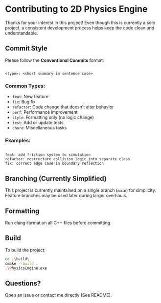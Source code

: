 # Contributing to 2D Physics Engine

Thanks for your interest in this project! Even though this is currently a solo project, a consistent development process helps keep the code clean and understandable.

## Commit Style

Please follow the **Conventional Commits** format:

```

<type>: <short summary in sentence case>

```

### Common Types:
- `feat`: New feature
- `fix`: Bug fix
- `refactor`: Code change that doesn't alter behavior
- `perf`: Performance improvement
- `style`: Formatting only (no logic change)
- `test`: Add or update tests
- `chore`: Miscellaneous tasks

### Examples:
```

feat: add friction system to simulation
refactor: restructure collision logic into separate class
fix: correct edge case in boundary reflection

````

## Branching (Currently Simplified)

This project is currently maintained on a single branch (`main`) for simplicity. Feature branches may be used later during larger overhauls.

## Formatting

Run clang-format on all C++ files before committing.

## Build

To build the project:
```bash
cd .\build\
cmake --build .
.\PhysicsEngine.exe
````

## Questions?

Open an issue or contact me directly (See README).
